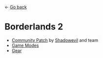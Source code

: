 ← [Go back](https://github.com/bugworm/Categories/wiki)
# Borderlands 2
* [Community Patch](https://github.com/bugworm/Categories/wiki/Community-Patch) by [Shadowevil](https://github.com/BLCM/BLCMods/tree/master/Borderlands%202%20mods/Shadowevil) and team
* [Game Modes](https://github.com/bugworm/Categories/wiki/Game-Modes)
* [Gear](https://github.com/bugworm/Categories/wiki/Gear)
